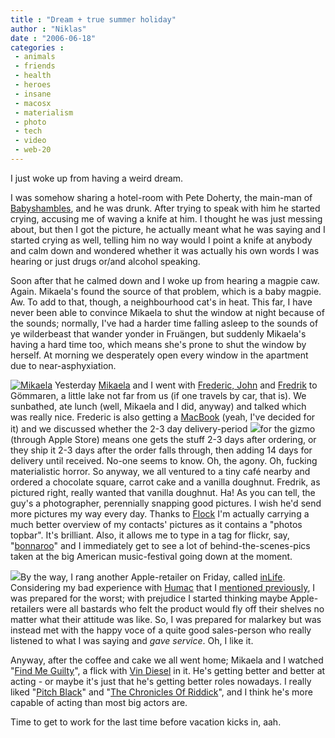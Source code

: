 ```yaml
---
title : "Dream + true summer holiday"
author : "Niklas"
date : "2006-06-18"
categories : 
 - animals
 - friends
 - health
 - heroes
 - insane
 - macosx
 - materialism
 - photo
 - tech
 - video
 - web-20
---
```


I just woke up from having a weird dream.

I was somehow sharing a hotel-room with Pete Doherty, the main-man of [Babyshambles](http://www.babyshambles.net), and he was drunk. After trying to speak with him he started crying, accusing me of waving a knife at him. I thought he was just messing about, but then I got the picture, he actually meant what he was saying and I started crying as well, telling him no way would I point a knife at anybody and calm down and wondered whether it was actually his own words I was hearing or just drugs or/and alcohol speaking.

Soon after that he calmed down and I woke up from hearing a magpie caw. Again. Mikaela's found the source of that problem, which is a baby magpie. Aw. To add to that, though, a neighbourhood cat's in heat. This far, I have never been able to convince Mikaela to shut the window at night because of the sounds; normally, I've had a harder time falling asleep to the sounds of ye wilderbeast that wander yonder in Fruängen, but suddenly Mikaela's having a hard time too, which means she's prone to shut the window by herself. At morning we desperately open every window in the apartment due to near-asphyxiation.

[![Mikaela](http://static.flickr.com/69/168981136_d641b0b954_m.jpg)](https://niklasblog.com/wp-content/plugins/falbum/wp/album.php?show=recent&photo=168981136) Yesterday [Mikaela](http://static.flickr.com/69/168981136_d641b0b954.jpg "Poser!") and I went with [Frederic, John](http://static.flickr.com/48/168980335_7b19a45411.jpg "Livers.") and [Fredrik](http://static.flickr.com/76/168980847_8ac7511e9d.jpg "Le photographeur.") to Gömmaren, a little lake not far from us (if one travels by car, that is). We sunbathed, ate lunch (well, Mikaela and I did, anyway) and talked which was really nice. Frederic is also getting a [MacBook](http://www.apple.com/macbook/macbook.html) (yeah, I've decided for it) and we discussed whether the 2-3 day delivery-period [![](http://static.flickr.com/76/168980847_8ac7511e9d_m.jpg)](http://flickr.com/photos/44124300615@N01/168980847 "Fresj")for the gizmo (through Apple Store) means one gets the stuff 2-3 days after ordering, or they ship it 2-3 days after the order falls through, then adding 14 days for delivery until received. No-one seems to know. Oh, the agony. Oh, fucking materialistic horror. So anyway, we all ventured to a tiny café nearby and ordered a chocolate square, carrot cake and a vanilla doughnut. Fredrik, as pictured right, really wanted that vanilla doughnut. Ha! As you can tell, the guy's a photographer, perennially snapping good pictures. I wish he'd send more pictures my way every day. Thanks to [Flock](http://flock.com) I'm actually carrying a much better overview of my contacts' pictures as it contains a "photos topbar". It's brilliant. Also, it allows me to type in a tag for flickr, say, "[bonnaroo](http://flickr.com/search/?q=bonnaroo)" and I immediately get to see a lot of behind-the-scenes-pics taken at the big American music-festival going down at the moment.  

[![](http://static.flickr.com/48/168980335_7b19a45411_m.jpg)](http://flickr.com/photos/44124300615@N01/168980335 "Frederic and John")By the way, I rang another Apple-retailer on Friday, called [inLife](http://inlife.se). Considering my bad experience with [Humac](http://humac.se) that I [mentioned previously](https://niklasblog.com/?p=965), I was prepared for the worst; with prejudice I started thinking maybe Apple-retailers were all bastards who felt the product would fly off their shelves no matter what their attitude was like. So, I was prepared for malarkey but was instead met with the happy voce of a quite good sales-person who really listened to what I was saying and _gave service_. Oh, I like it.

Anyway, after the coffee and cake we all went home; Mikaela and I watched "[Find Me Guilty](http://www.imdb.com/title/tt0419749)", a flick with [Vin Diesel](http://www.imdb.com/name/nm0004874) in it. He's getting better and better at acting - or maybe it's just that he's getting better roles nowadays. I really liked "[Pitch Black](http://www.imdb.com/title/tt0134847)" and "[The Chronicles Of Riddick](http://www.imdb.com/title/tt0296572)", and I think he's more capable of acting than most big actors are.

Time to get to work for the last time before vacation kicks in, aah.

